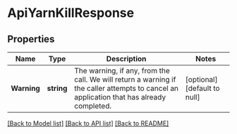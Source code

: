# ApiYarnKillResponse

## Properties
Name | Type | Description | Notes
------------ | ------------- | ------------- | -------------
**Warning** | **string** | The warning, if any, from the call. We will return a warning if the caller attempts to cancel an application that has already completed. | [optional] [default to null]

[[Back to Model list]](../README.md#documentation-for-models) [[Back to API list]](../README.md#documentation-for-api-endpoints) [[Back to README]](../README.md)


